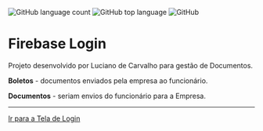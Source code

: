 ![GitHub language count](https://img.shields.io/github/languages/count/lukkerr/firebase-login)
![GitHub top language](https://img.shields.io/github/languages/top/lukkerr/firebase-login)
![GitHub](https://img.shields.io/github/license/lukkerr/firebase-login)

<h1>Firebase Login</h1>

<p>Projeto desenvolvido por Luciano de Carvalho para gestão de Documentos.</p>
<p><b>Boletos</b> - documentos enviados pela empresa ao funcionário.</p>
<p><b>Documentos</b> - seriam envios do funcionário para a Empresa.</p>
<hr>
<a href="./home">Ir para a Tela de Login</a>
